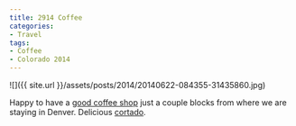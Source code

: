 ```yaml
---
title: 2914 Coffee
categories:
- Travel
tags:
- Coffee
- Colorado 2014
---
```


![]({{ site.url }}/assets/posts/2014/20140622-084355-31435860.jpg)
  



Happy to have a [good coffee shop](http://www.2914coffee.com) just a couple blocks from where we are staying in Denver. Delicious [cortado](http://en.wikipedia.org/wiki/Cortado).

